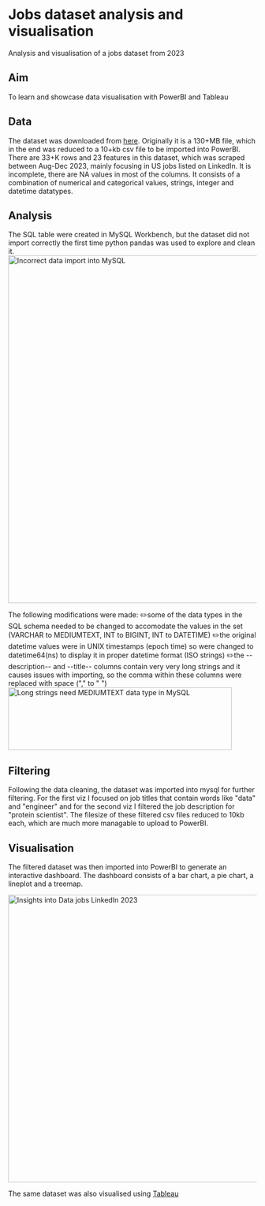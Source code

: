 # Jobs dataset analysis and visualisation
Analysis and visualisation of a jobs dataset from 2023

## Aim
To learn and showcase data visualisation with PowerBI and Tableau

## Data
The dataset was downloaded from [here](https://huggingface.co/datasets/xanderios/linkedin-job-postings). Originally it is a 130+MB file, which in the end was reduced to a 10+kb csv file to be imported into PowerBI.
There are 33+K rows and 23 features in this dataset, which was scraped between Aug-Dec 2023, mainly focusing in US jobs listed on LinkedIn. It is incomplete, there are NA values in most of the columns. It consists of a combination of numerical and categorical values, strings, integer and datetime datatypes.

## Analysis
The SQL table were created in MySQL Workbench, but the dataset did not import correctly the first time python pandas was used to explore and clean it. 
<img width="1465" height="706" alt="Incorrect data import into MySQL" src="https://github.com/user-attachments/assets/a7f4c9a2-67ee-487d-b824-a2336c57fd3c" />


The following modifications were made:
✏️some of the data types in the SQL schema needed to be changed to accomodate the values in the set (VARCHAR to MEDIUMTEXT, INT to BIGINT, INT to DATETIME)
✏️the original datetime values were in UNIX timestamps (epoch time) so were changed to datetime64(ns) to display it in proper datetime format (ISO strings)
✏️the --description-- and --title-- columns contain very very long strings and it causes issues with importing, so the comma within these columns were replaced with space ("," to " ")
<img width="453" height="127" alt="Long strings need MEDIUMTEXT data type in MySQL" src="https://github.com/user-attachments/assets/3218d3b5-eee0-44d2-bf65-19ba11c0f6ba" />


## Filtering
Following the data cleaning, the dataset was imported into mysql for further filtering. For the first viz I focused on job titles that contain words like "data" and "engineer" and for the second viz I filtered the job description for "protein scientist". 
The filesize of these filtered csv files reduced to 10kb each, which are much more managable to upload to PowerBI.

## Visualisation
The filtered dataset was then imported into PowerBI to generate an interactive dashboard. 
The dashboard consists of a bar chart, a pie chart, a lineplot and a treemap.

<img width="1067" height="584" alt="Insights into Data jobs LinkedIn 2023" src="https://github.com/user-attachments/assets/2fd83c16-8900-4c31-aef9-b3dd42145bad" />



The same dataset was also visualised using [Tableau](https://public.tableau.com/views/datajobs_tableaudashboard/Dashboard1?:language=en-GB&:sid=&:redirect=auth&:display_count=n&:origin=viz_share_link)
